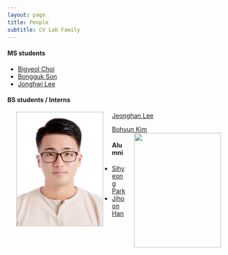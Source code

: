 ```yaml
---
layout: page
title: People
subtitle: CV Lab Family
---
```


#### MS students

* [Bigyeol Choi](https://github.com/DailyVy)
* [Bongguk Son](https://github.com/zespy5)
* [Jonghwi Lee](https://github.com/gndldl)

#### BS students / Interns

[Jeonghan Lee](https://github.com/Decide02)
<img src="https://raw.githubusercontent.com/pnu-computer-vision-lab/pnu-computer-vision-lab.github.io/master/img/jhlee.jpg" width="197" height="260" align="left" hspace="20" /> 

[Bohyun Kim](https://github.com/boyamie)
<img src="https://raw.githubusercontent.com/pnu-computer-vision-lab/pnu-computer-vision-lab.github.io/master/img/bhkim.jpg" width="197" height="260" align="right" hspace="20" /> 
 
#### Alumni

* [Sihyeong Park](https://kr.linkedin.com/in/%EC%8B%9C%ED%98%95-%EB%B0%95-370207272?trk=public_profile_browsemap-profile)
* [Jihoon Han](https://github.com/skeral)
